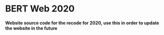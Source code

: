 # BERT Web 2020

#### Website source code for the recode for 2020, use this in order to update the website in the future

[Website]: http://www.bert133.org/index.html
